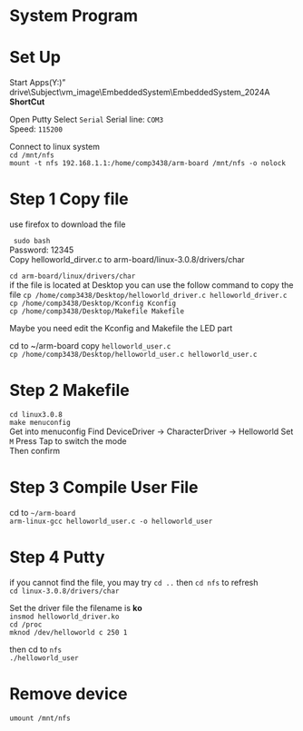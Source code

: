 # System Program   
# Set Up
Start Apps(Y:)” drive\Subject\vm_image\EmbeddedSystem\EmbeddedSystem_2024A **ShortCut**

Open Putty 
Select `Serial` 
Serial line: `COM3`     
Speed: `115200`   

Connect to linux system  
```cd /mnt/nfs```   
``` mount -t nfs 192.168.1.1:/home/comp3438/arm-board /mnt/nfs -o nolock ```

# Step 1 Copy file
use firefox to download the file   

``` sudo bash```   
Password: 12345    
Copy helloworld_dirver.c to arm-board/linux-3.0.8/drivers/char  

```cd arm-board/linux/drivers/char```  
if the file is located at Desktop you can use the follow command to copy the file
```cp /home/comp3438/Desktop/helloworld_driver.c helloworld_driver.c```   
`cp /home/comp3438/Desktop/Kconfig Kconfig`   
`cp /home/comp3438/Desktop/Makefile Makefile`  

Maybe you need edit the Kconfig and Makefile the LED part

cd to ~/arm-board copy `helloworld_user.c`   
`cp /home/comp3438/Desktop/helloworld_user.c helloworld_user.c`

# Step 2 Makefile
`cd linux3.0.8`   
`make menuconfig`   
Get into menuconfig
Find DeviceDriver -> CharacterDriver -> Helloworld
Set `M`  Press Tap to switch the mode   
Then confirm

# Step 3 Compile User File

cd to `~/arm-board`   
`arm-linux-gcc helloworld_user.c -o helloworld_user`   

# Step 4 Putty
if you cannot find the file, you may try `cd ..` then `cd nfs` to refresh   
`cd linux-3.0.8/drivers/char`

Set the driver file the filename is **ko**   
`insmod helloworld_driver.ko`  
`cd /proc`   
`mknod /dev/helloworld c 250 1`   

then cd to `nfs`   
`./helloworld_user`   

# Remove device
`umount /mnt/nfs`

